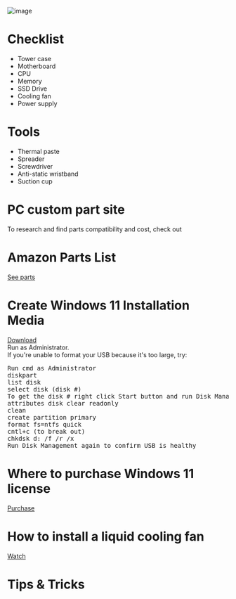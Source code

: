 ![image](https://github.com/davidclin/custom-pc-build/assets/6853545/0355e8b2-2ef4-4cb4-9fad-f4348b779153)

# Checklist
* Tower case
* Motherboard
* CPU
* Memory
* SSD Drive
* Cooling fan
* Power supply

# Tools
* Thermal paste
* Spreader
* Screwdriver
* Anti-static wristband
* Suction cup

# PC custom part site
To research and find parts compatibility and cost, check out <link goes here>

# Amazon Parts List
[See parts](https://a.co/6VKQqZ7)

# Create Windows 11 Installation Media
[Download](https://www.microsoft.com/en-us/software-download/windows11)<br>
Run as Administrator.<br>
If you're unable to format your USB because it's too large, try:<br>
<pre>
Run cmd as Administrator
diskpart
list disk
select disk (disk #)
To get the disk # right click Start button and run Disk Management
attributes disk clear readonly
clean
create partition primary
format fs=ntfs quick
cntl+c (to break out)
chkdsk d: /f /r /x
Run Disk Management again to confirm USB is healthy
</pre>

# Where to purchase Windows 11 license 
[Purchase]()

# How to install a liquid cooling fan
[Watch]()

# Tips & Tricks
